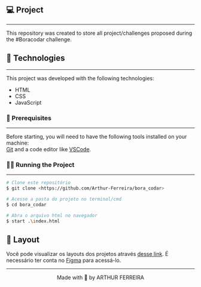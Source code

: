 ## 💻 Project
---

This repository was created to store all project/challenges proposed during the #Boracodar challenge.


## 🧰 Technologies
---

This project was developed with the following technologies:

- HTML
- CSS
- JavaScript


### 👀 Prerequisites
---

Before starting, you will need to have the following tools installed on your machine:<br/>
[Git](https://git-scm.com) and a code editor like [VSCode](https://code.visualstudio.com/).


### 👨‍💻 Running the Project
---

```bash
# Clone este repositório
$ git clone <https://github.com/Arthur-Ferreira/bora_codar>

# Acesse a pasta do projeto no terminal/cmd
$ cd bora_codar

# Abra o arquivo html no navegador
$ start .\index.html
```

## 🔖 Layout

Você pode visualizar os layouts dos projetos através [desse link](https://www.figma.com/@daniel2d). É necessário ter conta no [Figma](https://figma.com) para acessá-lo.


---
<p align="center">
Made with 🖤 by ARTHUR FERREIRA
</p>